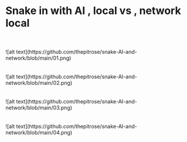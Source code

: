 # Snake in with AI , local vs , network local  <br>
  <br>
  <br>
![alt text](https://github.com/thepitrose/snake-AI-and-network/blob/main/01.png) <br>
  <br>
  <br>
![alt text](https://github.com/thepitrose/snake-AI-and-network/blob/main/02.png) <br>
 <br>
 <br>
![alt text](https://github.com/thepitrose/snake-AI-and-network/blob/main/03.png) <br>
 <br>
 <br>
![alt text](https://github.com/thepitrose/snake-AI-and-network/blob/main/04.png) <br>
